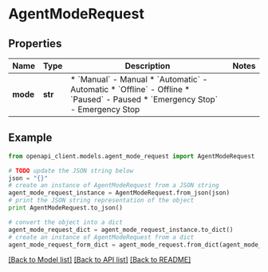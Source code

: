 # AgentModeRequest


## Properties
Name | Type | Description | Notes
------------ | ------------- | ------------- | -------------
**mode** | **str** | * &#x60;Manual&#x60; - Manual * &#x60;Automatic&#x60; - Automatic * &#x60;Offline&#x60; - Offline * &#x60;Paused&#x60; - Paused * &#x60;Emergency Stop&#x60; - Emergency Stop | 

## Example

```python
from openapi_client.models.agent_mode_request import AgentModeRequest

# TODO update the JSON string below
json = "{}"
# create an instance of AgentModeRequest from a JSON string
agent_mode_request_instance = AgentModeRequest.from_json(json)
# print the JSON string representation of the object
print AgentModeRequest.to_json()

# convert the object into a dict
agent_mode_request_dict = agent_mode_request_instance.to_dict()
# create an instance of AgentModeRequest from a dict
agent_mode_request_form_dict = agent_mode_request.from_dict(agent_mode_request_dict)
```
[[Back to Model list]](../README.md#documentation-for-models) [[Back to API list]](../README.md#documentation-for-api-endpoints) [[Back to README]](../README.md)


